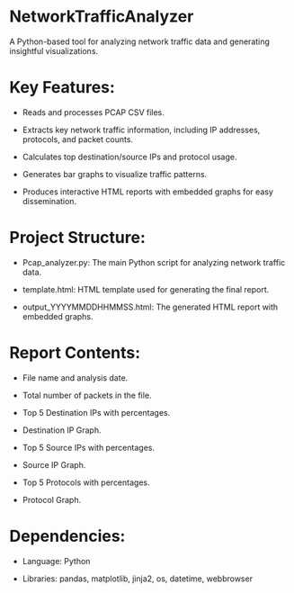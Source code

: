 # NetworkTrafficAnalyzer
A Python-based tool for analyzing network traffic data and generating insightful visualizations.

# Key Features:
* Reads and processes PCAP CSV files.

* Extracts key network traffic information, including IP addresses, protocols, and packet counts.

* Calculates top destination/source IPs and protocol usage.

* Generates bar graphs to visualize traffic patterns.

* Produces interactive HTML reports with embedded graphs for easy dissemination.

# Project Structure:
* Pcap_analyzer.py: The main Python script for analyzing network traffic data.

* template.html: HTML template used for generating the final report.

* output_YYYYMMDDHHMMSS.html: The generated HTML report with embedded graphs.

# Report Contents:
* File name and analysis date.

* Total number of packets in the file.

* Top 5 Destination IPs with percentages.

* Destination IP Graph.

* Top 5 Source IPs with percentages.

* Source IP Graph.

* Top 5 Protocols with percentages.

* Protocol Graph.

# Dependencies:
* Language: Python

* Libraries: pandas, matplotlib, jinja2, os, datetime, webbrowser
